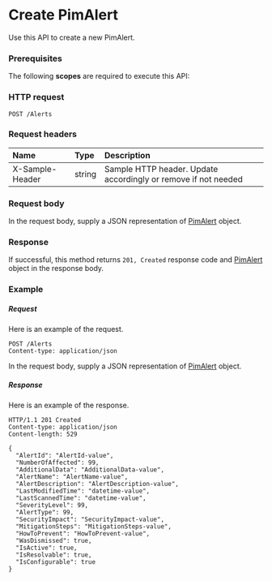 # Create PimAlert

Use this API to create a new PimAlert.
### Prerequisites
The following **scopes** are required to execute this API: 
### HTTP request
<!-- { "blockType": "ignored" } -->
```http
POST /Alerts

```
### Request headers
| Name       | Type | Description|
|:---------------|:--------|:----------|
| X-Sample-Header  | string  | Sample HTTP header. Update accordingly or remove if not needed|

### Request body
In the request body, supply a JSON representation of [PimAlert](../resources/pimalert.md) object.


### Response
If successful, this method returns `201, Created` response code and [PimAlert](../resources/pimalert.md) object in the response body.

### Example
##### Request
Here is an example of the request.
<!-- {
  "blockType": "request",
  "name": "create_pimalert_from_alerts"
}-->
```http
POST /Alerts
Content-type: application/json
```
In the request body, supply a JSON representation of [PimAlert](../resources/pimalert.md) object.
##### Response
Here is an example of the response.
<!-- {
  "blockType": "response",
  "truncated": false,
  "@odata.type": "pimalert"
} -->
```http
HTTP/1.1 201 Created
Content-type: application/json
Content-length: 529

{
  "AlertId": "AlertId-value",
  "NumberOfAffected": 99,
  "AdditionalData": "AdditionalData-value",
  "AlertName": "AlertName-value",
  "AlertDescription": "AlertDescription-value",
  "LastModifiedTime": "datetime-value",
  "LastScannedTime": "datetime-value",
  "SeverityLevel": 99,
  "AlertType": 99,
  "SecurityImpact": "SecurityImpact-value",
  "MitigationSteps": "MitigationSteps-value",
  "HowToPrevent": "HowToPrevent-value",
  "WasDismissed": true,
  "IsActive": true,
  "IsResolvable": true,
  "IsConfigurable": true
}
```

<!-- uuid: 9db9251a-9e0e-4866-bfab-d615ba5797af
2015-10-16 23:06:03 UTC -->
<!-- {
  "type": "#page.annotation",
  "description": "Create PimAlert",
  "keywords": "",
  "section": "documentation",
  "tocPath": ""
}-->